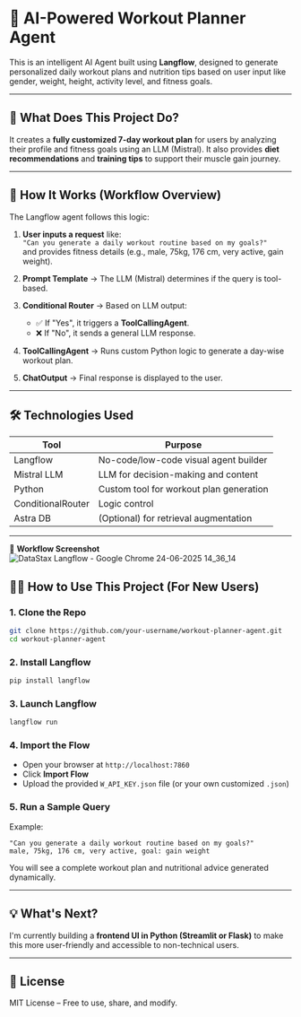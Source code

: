 
# 🧠 AI-Powered Workout Planner Agent

This is an intelligent AI Agent built using **Langflow**, designed to generate personalized daily workout plans and nutrition tips based on user input like gender, weight, height, activity level, and fitness goals.

---

## 🧭 What Does This Project Do?

It creates a **fully customized 7-day workout plan** for users by analyzing their profile and fitness goals using an LLM (Mistral). It also provides **diet recommendations** and **training tips** to support their muscle gain journey.

---

## 🔧 How It Works (Workflow Overview)

The Langflow agent follows this logic:

1. **User inputs a request** like:  
   `"Can you generate a daily workout routine based on my goals?"`  
   and provides fitness details (e.g., male, 75kg, 176 cm, very active, gain weight).

2. **Prompt Template** → The LLM (Mistral) determines if the query is tool-based.

3. **Conditional Router** → Based on LLM output:  
   - ✅ If "Yes", it triggers a **ToolCallingAgent**.  
   - ❌ If "No", it sends a general LLM response.

4. **ToolCallingAgent** → Runs custom Python logic to generate a day-wise workout plan.

5. **ChatOutput** → Final response is displayed to the user.

---

## 🛠️ Technologies Used

| Tool         | Purpose                                  |
|--------------|------------------------------------------|
| Langflow     | No-code/low-code visual agent builder    |
| Mistral LLM  | LLM for decision-making and content      |
| Python       | Custom tool for workout plan generation  |
| ConditionalRouter | Logic control                       |
| Astra DB     | (Optional) for retrieval augmentation    |

---


📸 **Workflow Screenshot**![DataStax Langflow - Google Chrome 24-06-2025 14_36_14](https://github.com/user-attachments/assets/9f5c2d97-3de1-4f59-9f74-be6a4f2429f0)


## 🧑‍💻 How to Use This Project (For New Users)

### 1. Clone the Repo
```bash
git clone https://github.com/your-username/workout-planner-agent.git
cd workout-planner-agent
```

### 2. Install Langflow
```bash
pip install langflow
```

### 3. Launch Langflow
```bash
langflow run
```

### 4. Import the Flow
- Open your browser at `http://localhost:7860`
- Click **Import Flow**
- Upload the provided `W_API_KEY.json` file (or your own customized `.json`)

### 5. Run a Sample Query
Example:  
```
"Can you generate a daily workout routine based on my goals?"
male, 75kg, 176 cm, very active, goal: gain weight
```

You will see a complete workout plan and nutritional advice generated dynamically.

---

## 💡 What's Next?

I'm currently building a **frontend UI in Python (Streamlit or Flask)** to make this more user-friendly and accessible to non-technical users.

---

## 📄 License

MIT License – Free to use, share, and modify.
